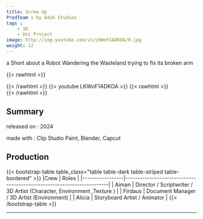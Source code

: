```yaml
---
title: Screw Up
ProdTeam : by Aduh Studios
tags : 
    - 3D
    - Uni Project
image: http://img.youtube.com/vi/LKWoF1ADKOA/0.jpg
weight: 12
---
```

a Short about a Robot Wandering the Wasteland trying to fix its broken arm
<!--more-->
{{< rawhtml >}}
<div class="py-2">
{{< /rawhtml >}}
{{< youtube LKWoF1ADKOA >}}
{{< rawhtml >}}
</div>
{{< /rawhtml >}}


## Summary

released on : 2024

made with : Clip Studio Paint, Blender, Capcut

## Production

{{< bootstrap-table table_class="table table-dark table-striped table-bordered" >}}
 |Crew            | Roles    |
|-----------------|-----------------------------------------------------------------------|
| Aiman           | Director / Scriptwriter / 3D Artist (Character, Environment ,Texture ) |
| Firdaus         | Document Manager / 3D Artist (Environment) |
| Alicia          | Storyboard Artist / Animator |
{{< /bootstrap-table >}}

---
